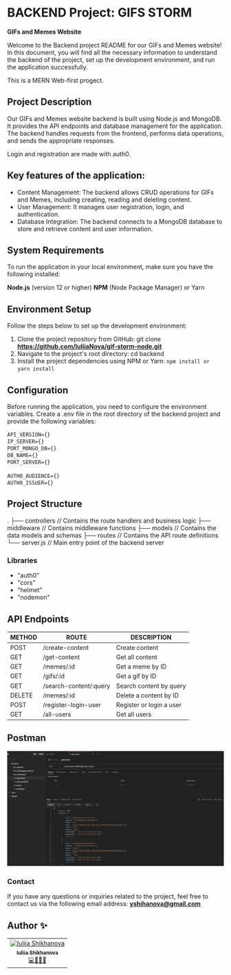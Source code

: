 # BACKEND Project: GIFS STORM 
**GIFs and Memes Website**

Welcome to the Backend project README for our GIFs and Memes website! In this document, you will find all the necessary information to understand the backend of the project, set up the development environment, and run the application successfully.

This is a MERN Web-first progect.

## Project Description
Our GIFs and Memes website backend is built using Node.js and MongoDB. It provides the API endpoints and database management for the application. The backend handles requests from the frontend, performs data operations, and sends the appropriate responses.

Login and registration are made with auth0.

## Key features of the application:

- Content Management: The backend allows CRUD operations for GIFs and Memes, including creating, reading and deleting content.
- User Management: It manages user registration, login, and authentication.
- Database Integration: The backend connects to a MongoDB database to store and retrieve content and user information.

## System Requirements
To run the application in your local environment, make sure you have the following installed:

**Node.js** (version 12 or higher)
**NPM** (Node Package Manager) or Yarn

## Environment Setup
Follow the steps below to set up the development environment:

1. Clone the project repository from GitHub: git clone **https://github.com/IuliiaNova/gif-storm-node.git**
2. Navigate to the project's root directory: cd backend
3. Install the project dependencies using NPM or Yarn: ``npm install or yarn install``

## Configuration
Before running the application, you need to configure the environment variables. Create a .env file in the root directory of the backend project and provide the following variables:

```
API_VERSION={}
IP_SERVER={}
PORT_MONGO_DB={}
DB_NAME={}
PORT_SERVER={}

AUTH0_AUDIENCE={}
AUTH0_ISSUER={}

```

## Project Structure

.
├── controllers      // Contains the route handlers and business logic
├── middleware       // Contains middleware functions
├── models           // Contains the data models and schemas
├── routes           // Contains the API route definitions
└── server.js        // Main entry point of the backend server

### Libraries 
+ "auth0" 
+ "cors"
+ "helmet"
+ "nodemon"

## API Endpoints 

| METHOD | ROUTE                  | DESCRIPTION               |
| ------ | ---------------------- | ------------------------- |
| POST   | /create-content        | Create content            |
| GET    | /get-content           | Get all content           |
| GET    | /memes/:id             | Get a meme by ID          |
| GET    | /gifs/:id              | Get a gif by ID           |
| GET    | /search-content/:query | Search content by query   |
| DELETE | /memes/:id             | Delete a content by ID    |
| POST   | /register-login-user   | Register or login a user  |
| GET    | /all-users             | Get all users             |




## Postman 

![Postman](./assets/pm.png)

### Contact
If you have any questions or inquiries related to the project, feel free to contact us via the following email address: **yshihanova@gmail.com**

## Author ✨
<table>
  <td align="center">
    <a href="https://github.com/IuliiaNova">
      <img src="https://avatars.githubusercontent.com/u/115942758" width="100px" alt="Iuliia Shikhanova"/>
      <br />
      <sub>
      <b>Iuliia Shikhanova</b>
      </sub>
    </a>
    <br />
    <a href="#code-luliianova" title="code-tools-maintenance-design">💻🔧🚧🎨</a>
  </td>
  </tr>
  </table>
